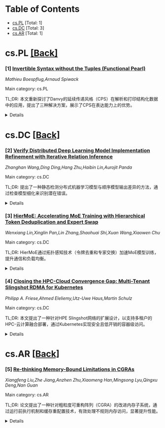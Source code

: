 <div id=toc></div>

# Table of Contents

- [cs.PL](#cs.PL) [Total: 1]
- [cs.DC](#cs.DC) [Total: 3]
- [cs.AR](#cs.AR) [Total: 1]


<div id='cs.PL'></div>

# cs.PL [[Back]](#toc)

### [1] [Invertible Syntax without the Tuples (Functional Pearl)](https://arxiv.org/abs/2508.09856)
*Mathieu Boespflug,Arnaud Spiwack*

Main category: cs.PL

TL;DR: 本文重新探讨了Danvy的延续传递风格（CPS）在解析和打印结构化数据中的应用，提出了三种解决方案，展示了CPS在表达能力上的优势。


<details>
  <summary>Details</summary>
Motivation: 重新评估Danvy的CPS方法在现代组合库（如应用式、单子或箭头）中的适用性，尤其是在处理可逆语法描述时的潜力。

Method: 提出了三种基于CPS的解决方案，用于解析和打印结构化数据，避免了依赖类型和单子聚合的复杂性。

Result: 展示了CPS在处理列表和树等归纳结构时的表达能力，验证了其在现代组合库中的有效性。

Conclusion: CPS方法在解析和打印结构化数据中仍具有重要价值，为现代组合库提供了一种简洁且强大的替代方案。

Abstract: In the seminal paper Functional unparsing, Olivier Danvy used continuation
passing to reanalyse printf-like format strings as combinators. In the
intervening decades, the conversation shifted towards a concurrent line of work
-- applicative, monadic or arrow-based combinator libraries -- in an effort to
find combinators for invertible syntax descriptions that simultaneously
determine a parser as well as a printer, and with more expressive power, able
to handle inductive structures such as lists and trees. Along the way,
continuation passing got lost. This paper argues that Danvy's insight remains
as relevant to the general setting as it was to the restricted setting of his
original paper. Like him, we present three solutions that exploit
continuation-passing style as an alternative to both dependent types and
monoidal aggregation via nested pairs, in our case to parse and print
structured data with increasing expressive power.

</details>


<div id='cs.DC'></div>

# cs.DC [[Back]](#toc)

### [2] [Verify Distributed Deep Learning Model Implementation Refinement with Iterative Relation Inference](https://arxiv.org/abs/2508.09505)
*Zhanghan Wang,Ding Ding,Hang Zhu,Haibin Lin,Aurojit Panda*

Main category: cs.DC

TL;DR: 提出了一种静态检测分布式机器学习模型与顺序模型输出差异的方法，通过检查模型细化来识别潜在错误。


<details>
  <summary>Details</summary>
Motivation: 分布式机器学习模型在实现过程中可能引入错误，导致输出与顺序模型不一致，需要一种静态分析方法来识别这些问题。

Method: 使用GraphGuard工具，通过迭代重写技术验证模型细化，即能否从分布式模型输出重建顺序模型输出。

Result: 方法适用于大型模型（如GPT和Llama-3），并能提供可操作的错误定位信息。

Conclusion: 该方法能有效检测分布式模型中的潜在错误，并帮助开发者定位问题。

Abstract: Distributed machine learning training and inference is common today because
today's large models require more memory and compute than can be provided by a
single GPU. Distributed models are generally produced by programmers who take a
sequential model specification and apply several distribution strategies to
distribute state and computation across GPUs. Unfortunately, bugs can be
introduced in the process, and a distributed model implementation's outputs
might differ from the sequential model's outputs. In this paper, we describe an
approach to statically identify such bugs by checking model refinement, that
is, can the sequential model's outputs be reconstructed from the distributed
model's outputs? Our approach, implemented in GraphGuard, uses iterative
rewriting to prove model refinement. Our approach can scale to today's large
models and deployments: we evaluate it using GPT and Llama-3. Further, it
provides actionable output that aids in bug localization.

</details>


### [3] [HierMoE: Accelerating MoE Training with Hierarchical Token Deduplication and Expert Swap](https://arxiv.org/abs/2508.09591)
*Wenxiang Lin,Xinglin Pan,Lin Zhang,Shaohuai Shi,Xuan Wang,Xiaowen Chu*

Main category: cs.DC

TL;DR: HierMoE通过拓扑感知技术（令牌去重和专家交换）加速MoE模型训练，提升通信和负载均衡。


<details>
  <summary>Details</summary>
Motivation: 解决MoE模型中因动态选择专家导致的通信和负载不均衡问题，提升分布式系统的可扩展性。

Method: 提出两种拓扑感知技术：令牌去重减少通信流量，专家交换平衡GPU负载，并建立理论模型优化策略。

Result: 在32-GPU集群上实验，HierMoE通信速度提升1.55×至3.32×，训练速度提升1.18×至1.27×。

Conclusion: HierMoE显著提升MoE模型的训练效率和可扩展性，优于现有系统。

Abstract: The sparsely activated mixture-of-experts (MoE) transformer has become a
common architecture for large language models (LLMs) due to its sparsity, which
requires fewer computational demands while easily scaling the model size. In
MoE models, each MoE layer requires to dynamically choose tokens to activate
particular experts for computation while the activated experts may not be
located in the same device or GPU as the token. However, this leads to
substantial communication and load imbalances across all GPUs, which obstructs
the scalability of distributed systems within a GPU cluster. To this end, we
introduce HierMoE to accelerate the training of MoE models by two
topology-aware techniques: 1) token deduplication to reduce the communication
traffic, and 2) expert swap to balance the workloads among all GPUs. To enable
the above two proposed approaches to be more general, we build theoretical
models aimed at achieving the best token duplication and expert swap strategy
under different model configurations and hardware environments. We implement
our prototype HierMoE system atop Megatron-LM and conduct experiments on a
32-GPU cluster with DeepSeek-V3 and Qwen3-30B-A3B models. Experimental results
show that our HierMoE achieves $1.55\times$ to $3.32\times$ faster
communication and delivers $1.18\times$ to $1.27\times$ faster end-to-end
training compared to state-of-the-art MoE training systems, Tutel-2DH,
SmartMoE, and Megatron-LM.

</details>


### [4] [Closing the HPC-Cloud Convergence Gap: Multi-Tenant Slingshot RDMA for Kubernetes](https://arxiv.org/abs/2508.09663)
*Philipp A. Friese,Ahmed Eleliemy,Utz-Uwe Haus,Martin Schulz*

Main category: cs.DC

TL;DR: 本文提出了一种针对HPE Slingshot网络的扩展设计，以支持多租户的HPC-云计算融合部署，通过Kubernetes实现安全且低开销的容器级访问。


<details>
  <summary>Details</summary>
Motivation: HPC-云计算融合需要满足高性能和隔离性需求，但现有Slingshot网络栈仅支持单租户模式，无法适应多租户环境。

Method: 设计并实现了基于Kubernetes的Slingshot网络栈扩展，提供容器级的多租户安全访问。

Result: 实现了对Slingshot RDMA网络功能的安全、多租户访问，且开销极低。

Conclusion: 该扩展成功解决了HPC-云计算融合中网络隔离与性能的平衡问题。

Abstract: Converged HPC-Cloud computing is an emerging computing paradigm that aims to
support increasingly complex and multi-tenant scientific workflows. These
systems require reconciliation of the isolation requirements of native cloud
workloads and the performance demands of HPC applications. In this context,
networking hardware is a critical boundary component: it is the conduit for
high-throughput, low-latency communication and enables isolation across
tenants. HPE Slingshot is a high-speed network interconnect that provides up to
200 Gbps of throughput per port and targets high-performance computing (HPC)
systems. The Slingshot host software, including hardware drivers and network
middleware libraries, is designed to meet HPC deployments, which predominantly
use single-tenant access modes. Hence, the Slingshot stack is not suited for
secure use in multi-tenant deployments, such as converged HPC-Cloud
deployments. In this paper, we design and implement an extension to the
Slingshot stack targeting converged deployments on the basis of Kubernetes. Our
integration provides secure, container-granular, and multi-tenant access to
Slingshot RDMA networking capabilities at minimal overhead.

</details>


<div id='cs.AR'></div>

# cs.AR [[Back]](#toc)

### [5] [Re-thinking Memory-Bound Limitations in CGRAs](https://arxiv.org/abs/2508.09570)
*Xiangfeng Liu,Zhe Jiang,Anzhen Zhu,Xiaomeng Han,Mingsong Lyu,Qingxu Deng,Nan Guan*

Main category: cs.AR

TL;DR: 论文提出了一种针对粗粒度可重构阵列（CGRA）的改进内存子系统，通过运行前执行机制和缓存重配置技术，有效处理不规则内存访问，显著提升性能。


<details>
  <summary>Details</summary>
Motivation: 现有CGRA研究通常假设内核可以从Scratchpad Memory（SPM）访问所有数据，但复杂工作负载（如图分析、不规则数据库操作）的不规则内存访问模式导致CGRA利用率极低，甚至低于1.5%。

Method: 通过重新设计内存子系统并优化内存模型，结合运行前执行机制和缓存重配置技术，解决不规则内存访问问题。

Result: 改进后的系统性能与原始SPM-only系统相当，仅需1.27%的存储空间；运行前执行机制平均提速3.04倍（最高6.91倍），缓存重配置技术额外提升6.02%。

Conclusion: 提出的方法显著提升了CGRA在不规则内存访问模式下的性能，解决了现有研究的局限性。

Abstract: Coarse-Grained Reconfigurable Arrays (CGRAs) are specialized accelerators
commonly employed to boost performance in workloads with iterative structures.
Existing research typically focuses on compiler or architecture optimizations
aimed at improving CGRA performance, energy efficiency, flexibility, and area
utilization, under the idealistic assumption that kernels can access all data
from Scratchpad Memory (SPM). However, certain complex workloads-particularly
in fields like graph analytics, irregular database operations, and specialized
forms of high-performance computing (e.g., unstructured mesh
simulations)-exhibit irregular memory access patterns that hinder CGRA
utilization, sometimes dropping below 1.5%, making the CGRA memory-bound. To
address this challenge, we conduct a thorough analysis of the underlying causes
of performance degradation, then propose a redesigned memory subsystem and
refine the memory model. With both microarchitectural and theoretical
optimization, our solution can effectively manage irregular memory accesses
through CGRA-specific runahead execution mechanism and cache reconfiguration
techniques. Our results demonstrate that we can achieve performance comparable
to the original SPM-only system while requiring only 1.27% of the storage size.
The runahead execution mechanism achieves an average 3.04x speedup (up to
6.91x), with cache reconfiguration technique providing an additional 6.02%
improvement, significantly enhancing CGRA performance for irregular memory
access patterns.

</details>
